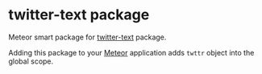 twitter-text package
===================

Meteor smart package for [twitter-text](https://github.com/twitter/twitter-text-js) package.

Adding this package to your [Meteor](http://www.meteor.com/) application adds `twttr` object into the global scope.